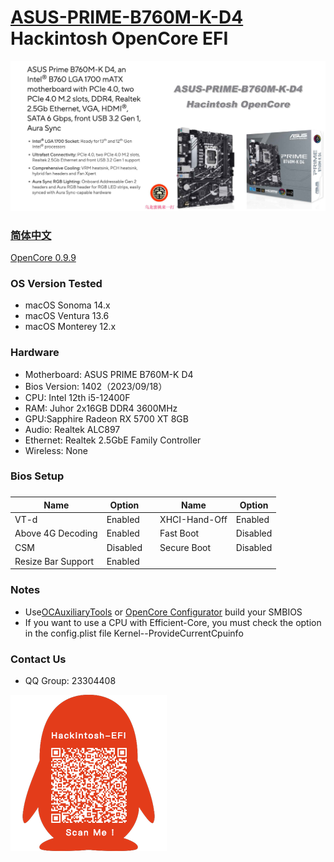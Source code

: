 # [ASUS-PRIME-B760M-K-D4](https://github.com/hackintosh-club/ASUS-PRIME-B760M-K-D4-OpenCore) Hackintosh OpenCore EFI

![image](ScreenShot/Motherboard.jpg)

### [简体中文](https://github.com/hackintosh-efi/MAG-B660M-MORTAR-WIFI-DDR4-OpenCore)

[OpenCore 0.9.9](https://github.com/acidanthera/OpenCorePkg)

### OS Version Tested

- macOS Sonoma 14.x
- macOS Ventura 13.6
- macOS Monterey 12.x

### Hardware

- Motherboard: ASUS PRIME B760M-K D4
- Bios Version: 1402（2023/09/18）
- CPU: Intel 12th i5-12400F
- RAM: Juhor 2x16GB DDR4 3600MHz
- GPU:Sapphire Radeon RX 5700 XT 8GB
- Audio: Realtek ALC897
- Ethernet: Realtek 2.5GbE Family Controller
- Wireless: None

### Bios Setup

### 

| Name               | Option   |      | Name          | Option   |
| ------------------ | -------- | ---- | ------------- | -------- |
| VT-d               | Enabled  |      | XHCI-Hand-Off | Enabled  |
| Above 4G Decoding  | Enabled  |      | Fast Boot     | Disabled |
| CSM                | Disabled |      | Secure Boot   | Disabled |
| Resize Bar Support | Enabled  |      |               |          |

### Notes

- Use[OCAuxiliaryTools](https://github.com/ic005k/OCAuxiliaryTools/releases) or [OpenCore Configurator](https://mackie100projects.altervista.org/opencore-configurator/) build your SMBIOS
- If you want to use a CPU with Efficient-Core, you must check the option in the config.plist file Kernel--ProvideCurrentCpuinfo

### Contact Us

- QQ Group: 23304408

![image](ScreenShot/QRCode.png)
